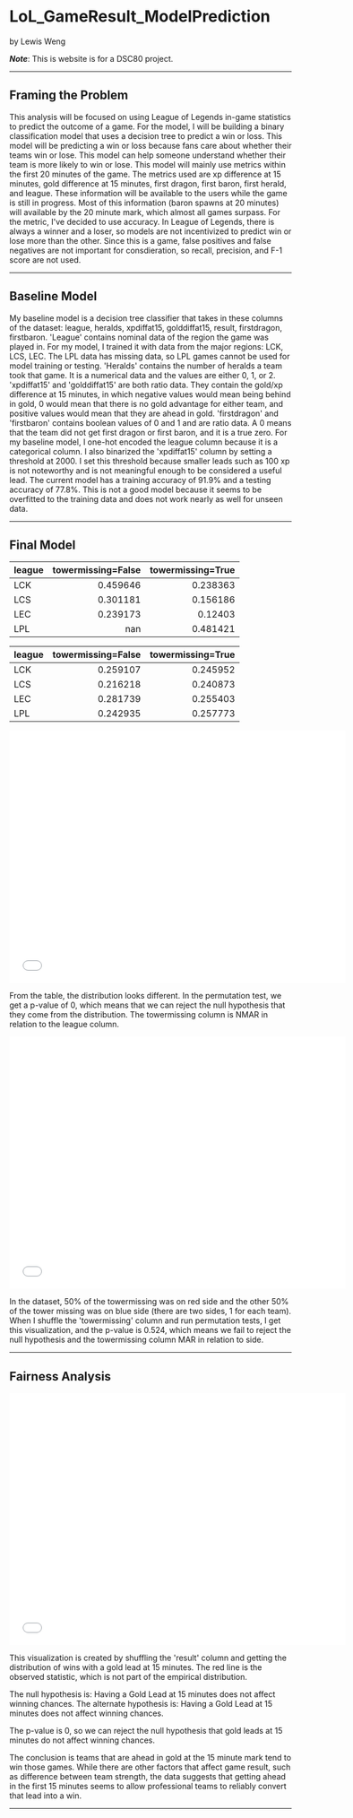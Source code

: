 # LoL_GameResult_ModelPrediction

by Lewis Weng

***Note***: This is website is for a DSC80 project.

---

## Framing the Problem

This analysis will be focused on using League of Legends in-game statistics to predict the outcome of a game. For the model, I will be building a binary classification model that uses a decision tree to predict a win or loss. This model will be predicting a win or loss because fans care about whether their teams win or lose. This model can help someone understand whether their team is more likely to win or lose. This model will mainly use metrics within the first 20 minutes of the game. The metrics used are xp difference at 15 minutes, gold difference at 15 minutes, first dragon, first baron, first herald, and league. These information will be available to the users while the game is still in progress. Most of this information (baron spawns at 20 minutes) will available by the 20 minute mark, which almost all games surpass. For the metric, I've decided to use accuracy. In League of Legends, there is always a winner and a loser, so models are not incentivized to predict win or lose more than the other. Since this is a game, false positives and false negatives are not important for consdieration, so recall, precision, and F-1 score are not used.

---

## Baseline Model

My baseline model is a decision tree classifier that takes in these columns of the dataset: league, heralds, xpdiffat15, golddiffat15, result, firstdragon, firstbaron. 'League' contains nominal data of the region the game was played in. For my model, I trained it with data from the major regions: LCK, LCS, LEC. The LPL data has missing data, so LPL games cannot be used for model training or testing. 'Heralds' contains the number of heralds a team took that game. It is a numerical data and the values are either 0, 1, or 2. 'xpdiffat15' and 'golddiffat15' are both ratio data. They contain the gold/xp difference at 15 minutes, in which negative values would mean being behind in gold, 0 would mean that there is no gold advantage for either team, and positive values would mean that they are ahead in gold. 'firstdragon' and 'firstbaron' contains boolean values of 0 and 1 and are ratio data. A 0 means that the team did not get first dragon or first baron, and it is a true zero. For my baseline model, I one-hot encoded the league column because it is a categorical column. I also binarized the 'xpdiffat15' column by setting a threshold at 2000. I set this threshold because smaller leads such as 100 xp is not noteworthy and is not meaningful enough to be considered a useful lead. The current model has a training accuracy of 91.9% and a testing accuracy of 77.8%. This is not a good model because it seems to be overfitted to the training data and does not work nearly as well for unseen data.

---

## Final Model

| league   | towermissing=False | towermissing=True |
|:---------|-------------------:|------------------:|
| LCK      |   0.459646         | 0.238363          |
| LCS      |   0.301181         | 0.156186          |
| LEC      |   0.239173         | 0.12403           |
| LPL      |   nan              | 0.481421          |

| league   | towermissing=False | towermissing=True |
|:---------|-------------------:|------------------:|
| LCK      | 0.259107           | 0.245952          |
| LCS      | 0.216218           | 0.240873          |
| LEC      | 0.281739           | 0.255403          |
| LPL      | 0.242935           | 0.257773          |

<iframe src="assets/LCK_tower_fig.html" width=600 height=450 frameBorder=0></iframe>


From the table, the distribution looks different. In the permutation test, we get a p-value of 0, which means that we can reject the null hypothesis that they come from the distribution. The towermissing column is NMAR in relation to the league column.

<iframe src="assets/side_vs_towermissing.html" width=600 height=450 frameBorder=0></iframe>

In the dataset, 50% of the towermissing was on red side and the other 50% of the tower missing was on blue side (there are two sides, 1 for each team). When I shuffle the 'towermissing' column and run permutation tests, I get this visualization, and the p-value is 0.524, which means we fail to reject the null hypothesis and the towermissing column MAR in relation to side. 

---

## Fairness Analysis

<iframe src="assets/hypothesis_fig.html" width=600 height=450 frameBorder=0></iframe>

This visualization is created by shuffling the 'result' column and getting the distribution of wins with a gold lead at 15 minutes. The red line is the observed statistic, which is not part of the empirical distribution. 

The null hypothesis is: Having a Gold Lead at 15 minutes does not affect winning chances.
The alternate hypothesis is: Having a Gold Lead at 15 minutes does not affect winning chances.


The p-value is 0, so we can reject the null hypothesis that gold leads at 15 minutes do not affect winning chances.

The conclusion is teams that are ahead in gold at the 15 minute mark tend to win those games. While there are other factors that affect game result, such as difference between team strength, the data suggests that getting ahead in the first 15 minutes seems to allow professional teams to reliably convert that lead into a win.

---